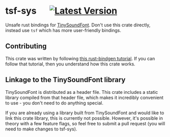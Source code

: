 # tsf-sys &emsp; [![Latest Version]][crates.io] 

[Latest Version]: https://img.shields.io/crates/v/tsf-sys.svg
[crates.io]: https://crates.io/crates/tsf-sys

Unsafe rust bindings for [TinySoundFont](https://github.com/schellingb/TinySoundFont/). Don't use this crate directly, 
instead use `tsf` which has more user-friendly bindings.

## Contributing

This crate was written by following 
[this rust-bindgen tutorial](https://rust-lang.github.io/rust-bindgen/library-usage.html). If you can follow that 
tutorial, then you understand how this crate works.

## Linkage to the TinySoundFont library

TinySoundFont is distributed as a header file. This crate includes a static library compiled from that header file,
which makes it incredibly convenient to use - you don't need to do anything special.

If you are already using a library built from TinySoundFont and would like to link this crate library, this is currently
not possible. However, it's possible in theory with a few feature flags, so feel free to submit a pull request (you will
need to make changes to tsf-sys).
